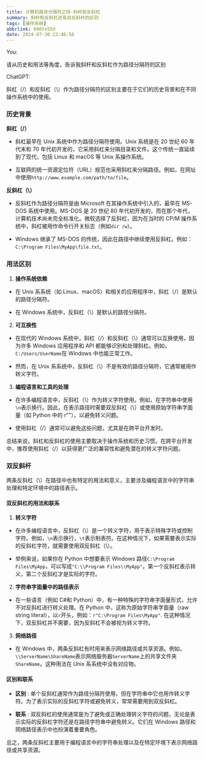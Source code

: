 ```yaml
---
title: 计算机路径分隔符之辩-斜杆和反斜杠
summary: 斜杆和反斜杠还有双反斜杆的区别
tags: [操作系统]
abbrlink: 996fe55d
date: 2024-07-30 22:46:56
---
```


You:

请从历史和用法等角度，告诉我斜杆和反斜杠作为路径分隔符的区别

ChatGPT:

斜杠（/）和反斜杠（\）作为路径分隔符的区别主要在于它们的历史背景和在不同操作系统中的使用。

### 历史背景

**斜杠（/）**

- 斜杠最早在 Unix 系统中作为路径分隔符使用。Unix 系统是在 20 世纪 60 年代末和 70 年代初开发的，它采用斜杠来分隔目录和文件。这个传统一直延续到了现代，包括 Linux 和 macOS 等 Unix 系操作系统。

- 互联网的统一资源定位符（URL）规范也采用斜杠来分隔路径。例如，在网址中使用`http://www.example.com/path/to/file`。

**反斜杠（\）**

- 反斜杠作为路径分隔符是由 Microsoft 在其操作系统中引入的，最早在 MS-DOS 系统中使用。MS-DOS 是 20 世纪 80 年代初开发的，而在那个年代，计算机技术尚未完全标准化。微软选择了反斜杠，因为在当时的 CP/M 操作系统中，斜杠被用作命令行开关标志（例如`dir /w`）。

- Windows 继承了 MS-DOS 的传统，因此在路径中继续使用反斜杠。例如：`C:\Program Files\MyApp\file.txt`。

### 用法区别

1. **操作系统依赖**

- 在 Unix 系系统（如 Linux、macOS）和相关的应用程序中，斜杠（/）是默认的路径分隔符。

- 在 Windows 系统中，反斜杠（\）是默认的路径分隔符。

2. **可互换性**

- 在现代的 Windows 系统中，斜杠（/）和反斜杠（\）通常可以互换使用，因为许多 Windows 应用程序和 API 都能够识别和处理斜杠。例如，`C:/Users/UserName`在 Windows 中也能正常工作。

- 然而，在 Unix 系系统中，反斜杠（\）不是有效的路径分隔符，它通常被用作转义字符。

3. **编程语言和工具的处理**

- 在许多编程语言中，反斜杠（\）作为转义字符使用。例如，在字符串中使用`\n`表示换行。因此，在表示路径时需要双反斜杠（\）或使用原始字符串字面量（如 Python 中的 r""），以避免转义问题。

- 使用斜杠（/）通常可以避免这些问题，尤其是在跨平台开发时。

总结来说，斜杠和反斜杠的使用主要取决于操作系统和历史习惯。在跨平台开发中，推荐使用斜杠（/）以获得更广泛的兼容性和避免潜在的转义字符问题。

### 双反斜杆

两条反斜杠（\）在路径中也有特定的用法和意义，主要涉及编程语言中的字符串处理和特定环境中的路径表示。

#### 双反斜杠的用法和联系

1. **转义字符**

- 在许多编程语言中，反斜杠（\）是一个转义字符，用于表示特殊字符或控制字符。例如，`\n`表示换行，`\t`表示制表符。在这种情况下，如果需要表示实际的反斜杠字符，就需要使用双反斜杠（\）。

- 举例来说，如果你在 Python 中想要表示 Windows 路径`C:\Program Files\MyApp`，可以写成`"C:\\Program Files\\MyApp"`。第一个反斜杠表示转义，第二个反斜杠才是实际的字符。

2. **字符串字面量中的路径表示**

- 在一些语言（例如 C#和 Python）中，有一种特殊的字符串字面量形式，允许不对反斜杠进行转义处理。在 Python 中，这称为原始字符串字面量（raw string literal），以`r`开头，例如：`r"C:\Program Files\MyApp"`. 在这种情况下，双反斜杠并不需要，因为反斜杠不会被视为转义字符。

3. **网络路径**

- 在 Windows 中，两条反斜杠有时用来表示网络路径或共享资源。例如，`\\ServerName\ShareName`表示网络服务器`ServerName`上的共享文件夹`ShareName`。这种用法在 Unix 系系统中没有对应物。

#### 区别和联系

- **区别** : 单个反斜杠通常作为路径分隔符使用，但在字符串中它也用作转义字符。为了表示实际的反斜杠字符或避免转义，常常需要用到双反斜杠。

- **联系** : 双反斜杠的使用通常是为了避免或正确处理转义字符的问题，无论是表示实际的反斜杠字符还是在路径字符串中避免转义。它们在 Windows 路径和网络路径表示中也扮演着重要角色。

总之，两条反斜杠主要用于编程语言中的字符串处理以及在特定环境下表示网络路径或共享资源。

